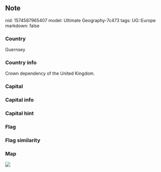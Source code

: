 ## Note
nid: 1574587965407
model: Ultimate Geography-7c473
tags: UG::Europe
markdown: false

### Country
Guernsey

### Country info
Crown dependency of the United Kingdom.

### Capital


### Capital info


### Capital hint


### Flag


### Flag similarity


### Map
<img src="ug-map-guernsey.png">

